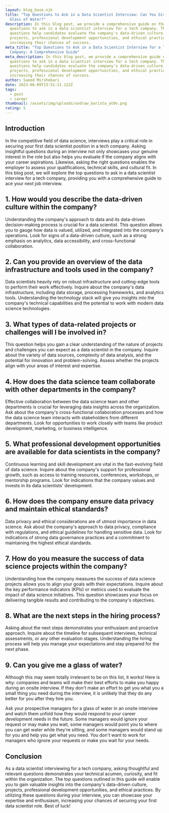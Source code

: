 ```yaml
---
layout: blog_base.njk
title: "Top Questions to Ask in a Data Scientist Interview: Can You Give Me A
  Glass of Water?"
description: In this blog post, we provide a comprehensive guide on the top
  questions to ask in a data scientist interview for a tech company. These
  questions help candidates evaluate the company's data-driven culture,
  projects, professional development opportunities, and ethical practices,
  increasing their chances of success.
meta_title: "Top Questions to Ask in a Data Scientist Interview for a Tech
  Company: A Comprehensive Guide"
meta_description: In this blog post, we provide a comprehensive guide on the top
  questions to ask in a data scientist interview for a tech company. These
  questions help candidates evaluate the company's data-driven culture,
  projects, professional development opportunities, and ethical practices,
  increasing their chances of success.
author: Saeed Mirshekari
date: 2023-06-09T13:51:11.122Z
tags:
  - post
  - career
thumbnail: /assets/img/uploads/undraw_barista_at0v.png
rating: 5
---
```


<h2>Introduction</h2>

In the competitive field of data science, interviews play a critical role in securing your first data scientist position in a tech company. Asking insightful questions during an interview not only showcases your genuine interest in the role but also helps you evaluate if the company aligns with your career aspirations. Likewise, asking the right questions enables the employer to assess your qualifications, technical skills, and cultural fit. In this blog post, we will explore the top questions to ask in a data scientist interview for a tech company, providing you with a comprehensive guide to ace your next job interview.

<h2>1. How would you describe the data-driven culture within the company?</h2>

Understanding the company's approach to data and its data-driven decision-making process is crucial for a data scientist. This question allows you to gauge how data is valued, utilized, and integrated into the company's operations. Look for signs of a data-driven culture, such as a strong emphasis on analytics, data accessibility, and cross-functional collaboration.

<h2>2. Can you provide an overview of the data infrastructure and tools used in the company?</h2>

Data scientists heavily rely on robust infrastructure and cutting-edge tools to perform their work effectively. Inquire about the company's data infrastructure, including data storage, processing frameworks, and analytics tools. Understanding the technology stack will give you insights into the company's technical capabilities and the potential to work with modern data science technologies.

<h2>3. What types of data-related projects or challenges will I be involved in?</h2>

This question helps you gain a clear understanding of the nature of projects and challenges you can expect as a data scientist in the company. Inquire about the variety of data sources, complexity of data analysis, and the potential for innovation and problem-solving. Assess whether the projects align with your areas of interest and expertise.


<h2>4. How does the data science team collaborate with other departments in the company?</h2>


Effective collaboration between the data science team and other departments is crucial for leveraging data insights across the organization. Ask about the company's cross-functional collaboration processes and how the data science team interacts with stakeholders from different departments. Look for opportunities to work closely with teams like product development, marketing, or business intelligence.


<h2>5. What professional development opportunities are available for data scientists in the company?</h2>


Continuous learning and skill development are vital in the fast-evolving field of data science. Inquire about the company's support for professional growth, such as access to training resources, conferences, workshops, or mentorship programs. Look for indications that the company values and invests in its data scientists' development.

<h2>6. How does the company ensure data privacy and maintain ethical standards?</h2>

Data privacy and ethical considerations are of utmost importance in data science. Ask about the company's approach to data privacy, compliance with regulations, and ethical guidelines for handling sensitive data. Look for indications of strong data governance practices and a commitment to maintaining the highest ethical standards.

<h2>7. How do you measure the success of data science projects within the company?</h2>

Understanding how the company measures the success of data science projects allows you to align your goals with their expectations. Inquire about the key performance indicators (KPIs) or metrics used to evaluate the impact of data science initiatives. This question showcases your focus on delivering tangible results and contributing to the company's objectives.


<h2>8. What are the next steps in the hiring process? </h2>

Asking about the next steps demonstrates your enthusiasm and proactive approach. Inquire about the timeline for subsequent interviews, technical assessments, or any other evaluation stages. Understanding the hiring process will help you manage your expectations and stay prepared for the next phase.


<h2>9. Can you give me a glass of water? </h2>
Although this may seem totally irrelevant to be on this list, it works! Here is why: companies and teams will make their best efforts to make you happy during an onsite interview. If they don't make an effort to get you what you a small thing you need during the interview, it is unlikely that they do any better for you after they hire you.


Ask your prospective managers for a glass of water in an onsite interview and watch them unfold how they would respond to your career development needs in the future. Some managers would ignore your request or may make you wait, some managers would point you to where you can get water while they're sitting, and some managers would stand up for you and help you get what you need. You don't want to work for managers who ignore your requests or make you wait for your needs.




<h2>Conclusion</h2>



As a data scientist interviewing for a tech company, asking thoughtful and relevant questions demonstrates your technical acumen, curiosity, and fit within the organization. The top questions outlined in this guide will enable you to gain valuable insights into the company's data-driven culture, projects, professional development opportunities, and ethical practices. By utilizing these questions during your interview, you can showcase your expertise and enthusiasm, increasing your chances of securing your first data scientist role. Best of luck!
